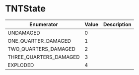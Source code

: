 # TNTState

| Enumerator               | Value | Description |
| ------------------------ | ----- | ----------- |
| UNDAMAGED                | 0     |             |
| ONE\_QUARTER\_DAMAGED    | 1     |             |
| TWO\_QUARTERS\_DAMAGED   | 2     |             |
| THREE\_QUARTERS\_DAMAGED | 3     |             |
| EXPLODED                 | 4     |             |

